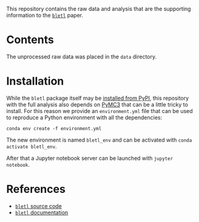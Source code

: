 ﻿This repository contains the raw data and analysis that are the supporting information to the [`bletl`](https://github.com/jubiotech/bletl) paper.

# Contents
The unprocessed raw data was placed in the `data` directory.

# Installation
While the `bletl` package itself may be [installed from PyPI](https://github.com/JuBiotech/bletl#installation), this repository with the full analysis also depends on [PyMC3](https://github.com/pymc-devs/pymc3) that can be a little tricky to install.
For this reason we provide an `environment.yml` file that can be used to reproduce a Python environment with all the dependencies:

```
conda env create -f environment.yml
```

The new environment is named `bletl_env` and can be activated with `conda activate bletl_env`.

After that a Jupyter notebook server can be launched with `jupyter notebook`.

# References
* [`bletl` source code](https://github.com/JuBiotech/bletl)
* [`bletl` documentation](https://bletl.readthedocs.io)
